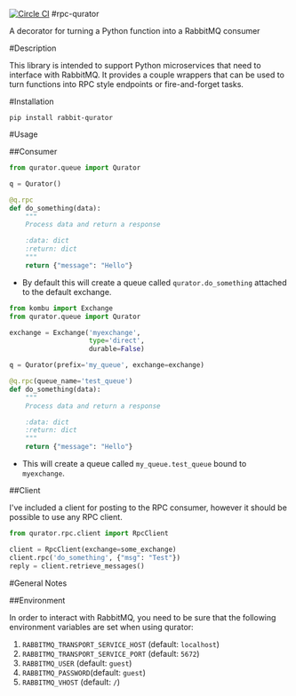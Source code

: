 [![Circle CI](https://circleci.com/gh/heytrav/rpc-qurator.svg?style=svg)](https://circleci.com/gh/heytrav/rpc-qurator)
#rpc-qurator

A decorator for turning a Python function into a RabbitMQ consumer


#Description

This library is intended to support Python microservices that need to interface with
RabbitMQ.  It provides a couple wrappers that can be used to turn functions
into RPC style endpoints or fire-and-forget tasks.

#Installation

```
pip install rabbit-qurator
```

#Usage

##Consumer


```python
from qurator.queue import Qurator

q = Qurator()

@q.rpc
def do_something(data):
    """
    Process data and return a response

    :data: dict
    :return: dict
    """
    return {"message": "Hello"}

```
* By default this will create a queue called `qurator.do_something` attached
  to the default exchange.

```python
from kombu import Exchange
from qurator.queue import Qurator

exchange = Exchange('myexchange',
                    type='direct',
                    durable=False)

q = Qurator(prefix='my_queue', exchange=exchange)

@q.rpc(queue_name='test_queue')
def do_something(data):
    """
    Process data and return a response

    :data: dict
    :return: dict
    """
    return {"message": "Hello"}
```

* This will create a queue called `my_queue.test_queue` bound to `myexchange`.

##Client

I've included a client for posting to the RPC consumer, however it should be
possible to use any RPC client.

```python
from qurator.rpc.client import RpcClient

client = RpcClient(exchange=some_exchange)
client.rpc('do_something', {"msg": "Test"})
reply = client.retrieve_messages()

```

#General Notes

##Environment

In order to interact with RabbitMQ, you need to be sure that the following
environment variables are set when using qurator:

1. `RABBITMQ_TRANSPORT_SERVICE_HOST` (default: `localhost`)
1. `RABBITMQ_TRANSPORT_SERVICE_PORT` (default: `5672`)
1. `RABBITMQ_USER` (default: `guest`)
1. `RABBITMQ_PASSWORD`(default: `guest`)
1. `RABBITMQ_VHOST` (default: `/`)
